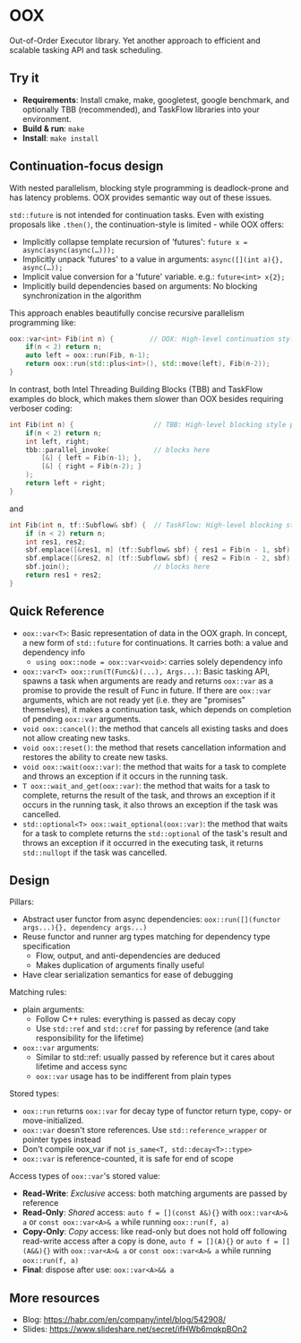 # OOX
Out-of-Order Executor library. Yet another approach to efficient and scalable tasking API and task scheduling.

## Try it
* **Requirements**: Install cmake, make, googletest, google benchmark, and optionally TBB (recommended), and TaskFlow libraries into your environment.
* **Build & run**: `make`
* **Install**: `make install`

## Continuation-focus design
With nested parallelism, blocking style programming is deadlock-prone and has latency problems. OOX provides semantic way out of these issues.

`std::future` is not intended for continuation tasks. Even with existing proposals like `.then()`, the continuation-style is limited - while OOX offers:
- Implicitly collapse template recursion of 'futures': `future x = async(async(async(…)));`
- Implicitly unpack 'futures' to a value in arguments: `async([](int a){}, async(…));`
- Implicit value conversion for a 'future' variable. e.g.: `future<int> x{2};`
- Implicitly build dependencies based on arguments: No blocking synchronization in the algorithm

This approach enables beautifully concise recursive parallelism programming like:
```C++
oox::var<int> Fib(int n) {         // OOX: High-level continuation style programming
    if(n < 2) return n;
    auto left = oox::run(Fib, n-1);
    return oox::run(std::plus<int>(), std::move(left), Fib(n-2));
}
```
In contrast, both Intel Threading Building Blocks (TBB) and TaskFlow examples do block, which makes them slower than OOX besides requiring verboser coding:
```C++
int Fib(int n) {                    // TBB: High-level blocking style programming
    if(n < 2) return n;
    int left, right;
    tbb::parallel_invoke(           // blocks here
        [&] { left = Fib(n-1); },
        [&] { right = Fib(n-2); }
    );
    return left + right;
}
```
and
```C++
int Fib(int n, tf::Subflow& sbf) {  // TaskFlow: High-level blocking style programming
    if (n < 2) return n;
    int res1, res2;
    sbf.emplace([&res1, n] (tf::Subflow& sbf) { res1 = Fib(n - 1, sbf); } );
    sbf.emplace([&res2, n] (tf::Subflow& sbf) { res2 = Fib(n - 2, sbf); } );
    sbf.join();                     // blocks here
    return res1 + res2;
}
```

## Quick Reference
- `oox::var<T>`: Basic representation of data in the OOX graph. In concept, a new form of `std::future` for continuations. It carries both: a value and dependency info
  - `using oox::node = oox::var<void>`: carries solely dependency info
- `oox::var<T> oox::run(T(Func&)(...), Args...)`: Basic tasking API, spawns a task when arguments are ready and returns `oox::var` as a promise to provide the result of Func in future. If there are `oox::var` arguments, which are not ready yet (i.e. they are "promises" themselves), it makes a continuation task, which depends on completion of pending `oox::var` arguments.
- `void oox::cancel()`: the method that cancels all existing tasks and does not allow creating new tasks.
- `void oox::reset()`: the method that resets cancellation information and restores the ability to create new tasks.
- `void oox::wait(oox::var)`: the method that waits for a task to complete and throws an exception if it occurs in the running task.
- `T oox::wait_and_get(oox::var)`: the method that waits for a task to complete, returns the result of the task, and throws an exception if it occurs in the running task, it also throws an exception if the task was cancelled.
- `std::optional<T> oox::wait_optional(oox::var)`: the method that waits for a task to complete returns the `std::optional` of the task's result and throws an exception if it occurred in the executing task, it returns `std::nullopt` if the task was cancelled.

## Design
Pillars:
- Abstract user functor from async dependencies: `oox::run([](functor args...){}, dependency args...)`
- Reuse functor and runner arg types matching for dependency type specification
  - Flow, output, and anti-dependencies are deduced
  - Makes duplication of arguments finally useful
- Have clear serialization semantics for ease of debugging

Matching rules:
- plain arguments:
  - Follow C++ rules: everything is passed as decay copy
  - Use `std::ref` and `std::cref` for passing by reference (and take responsibility for the lifetime)
- `oox::var` arguments:
  - Similar to std::ref: usually passed by reference but it cares about lifetime and access sync
  - `oox::var` usage has to be indifferent from plain types

Stored types:
- `oox::run` returns `oox::var` for decay type of functor return type, copy- or move-initialized.
- `oox::var` doesn't store references. Use `std::reference_wrapper` or pointer types instead
- Don't compile oox_var<T> if not `is_same<T, std::decay<T>::type>`
- `oox::var` is reference-counted, it is safe for end of scope

Access types of `oox::var`'s stored value:
- **Read-Write**: *Exclusive* access: both matching arguments are passed by reference
- **Read-Only**: *Shared* access: `auto f = [](const A&){}` with `oox::var<A>& a` or `const oox::var<A>& a` while running `oox::run(f, a)`
- **Copy-Only**: *Copy* access: like read-only but does not hold off following read-write access after a copy is done, `auto f = [](A){}` or `auto f = [](A&&){}` with `oox::var<A>& a` or `const oox::var<A>& a` while running `oox::run(f, a)`
- **Final**: dispose after use: `oox::var<A>&& a`

## More resources
* Blog: https://habr.com/en/company/intel/blog/542908/
* Slides: https://www.slideshare.net/secret/ifHWb6mqkpBOn2

